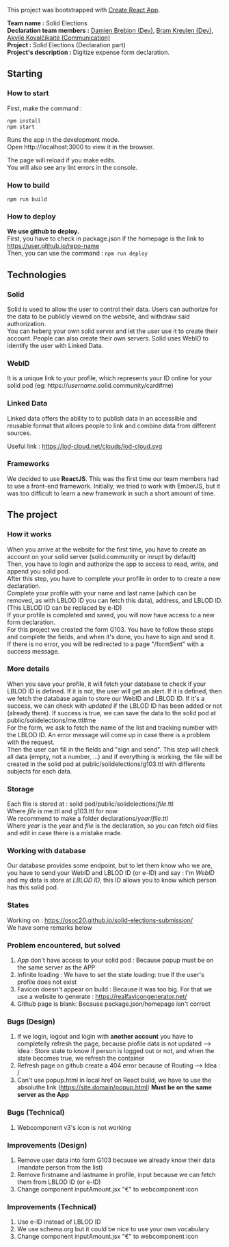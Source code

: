 This project was bootstrapped with [Create React App](https://github.com/facebook/create-react-app).

**Team name :** Solid Elections<br/>
**Declaration team members :** [Damien Brebion (Dev)](https://www.linkedin.com/in/damien-brebion/), [Bram Kreulen (Dev)](https://www.linkedin.com/in/bram-kreulen-3ba60a1b3/), [Akvilė Kovalčikaitė (Communication)](https://www.linkedin.com/in/kovalcikaite)<br/>
**Project :** Solid Elections (Declaration part)<br/>
**Project's description :** Digitize expense form declaration.<br/>

## Starting
### How to start
First, make the command :
```
npm install
npm start
```

Runs the app in the development mode.<br/>
Open http://localhost:3000 to view it in the browser.<br/>

The page will reload if you make edits.<br/>
You will also see any lint errors in the console.

### How to build
`npm run build`

### How to deploy
**We use github to deploy.**<br/>
First, you have to check in package.json if the homepage is the link to https://user.github.io/repo-name<br/>
Then, you can use the command :
`npm run deploy`

## Technologies
### Solid
Solid is used to allow the user to control their data. Users can authorize for the data to be publicly viewed on the website, and withdraw said authorization.<br/>
You can heberg your own solid server and let the user use it to create their account. People can also create their own servers.
Solid uses WebID to identify the user with Linked Data.

### WebID
It is a unique link to your profile, which represents your ID online for your solid pod (eg: https://_username_.solid.community/card#me)

### Linked Data
Linked data offers the ability to to publish data in an accessible and reusable format that allows people to link and combine data from different sources.

Useful link : https://lod-cloud.net/clouds/lod-cloud.svg 


### Frameworks
We decided to use **ReactJS**. This was the first time our team members had to use a front-end framework. Initially, we tried to work with EmberJS, but it was too difficult to learn a new framework in such a short amount of time.

## The project
### How it works
When you arrive at the website for the first time, you have to create an account on your solid server (solid.community or inrupt by default)<br/>
Then, you have to login and authorize the app to access to read, write, and append you solid pod.<br/>
After this step, you have to complete your profile in order to to create a new declaration.<br/>
Complete your profile with your name and last name (which can be removed, as with LBLOD ID you can fetch this data), address, and LBLOD ID. (This LBLOD ID can be replaced by e-ID)<br/>
If your profile is completed and saved, you will now have access to a new form declaration. <br/>
For this project we created the form G103. You have to follow these steps and complete the fields, and when it's done, you have to sign and send it.<br/>
If there is no error, you will be redirected to a page "/formSent" with a success message.

### More details
When you save your profile, it will fetch your database to check if your LBLOD ID is defined. If it is not, the user will get an alert. If it is defined, then we fetch the database again to store our WebID and LBLOD ID. If it's a success, we can check with _updated_ if the LBLOD ID has been added or not (already there). If success is true, we can save the data to the solid pod at public/solidelections/me.ttl#me<br/>
For the form, we ask to fetch the name of the list and tracking number with the LBLOD ID. An error message will come up in case there is a problem with the request.<br/>
Then the user can fill in the fields and "sign and send". This step will check all data (empty, not a number, ...) and if everything is working, the file will be created in the solid pod at public/solidelections/g103.ttl with differents subjects for each data.

### Storage
Each file is stored at : solid pod/public/solidelections/_file_.ttl<br/>
Where _file_ is me.ttl and g103.ttl for now. <br/>
We recommend to make a folder declarations/_year_/_file_.ttl<br/>
Where _year_ is the year and _file_ is the declaration, so you can fetch old files and edit in case there is a mistake made.

### Working with database
Our database provides some endpoint, but to let them know who we are, you have to send your WebID and LBLOD ID (or e-ID) and say :
I'm _WebID_ and my data is store at _LBLOD ID_, this ID allows you to know which person has this solid pod.<br/>

### States
Working on : https://osoc20.github.io/solid-elections-submission/<br/>
We have some remarks below

### Problem encountered, but solved
1. _App_ don't have access to your solid pod : Because popup must be on the same server as the APP
1. Infinite loading : We have to set the state loading: true if the user's profile does not exist
1. Favicon doesn't appear on build : Because it was too big. For that we use a website to generate : https://realfavicongenerator.net/
1. Github page is blank: Because package.json/homepage isn't correct

### Bugs (Design)
1. If we login, logout and login with **another account** you have to completelly refresh the page, because profile data is not updated
--> Idea : Store state to know if person is logged out or not, and when the state becomes true, we refresh the container
1. Refresh page on github create a 404 error because of Routing
--> Idea : /
1. Can't use popup.html in local href on React build, we have to use the absoluthe link (https://site.domain/popup.html) **Must be on the same server as the App**

### Bugs (Technical)
1. Webcomponent v3's icon is not working

### Improvements (Design)
1. Remove user data into form G103 because we already know their data (mandate person from the list)
1. Remove firstname and lastname in profile, input because we can fetch them from LBLOD ID (or e-ID)
1. Change component inputAmount.jsx "€" to webcomponent icon

### Improvements (Technical)
1. Use e-ID instead of LBLOD ID
1. We use schema.org but it could be nice to use your own vocabulary
1. Change component inputAmount.jsx "€" to webcomponent icon